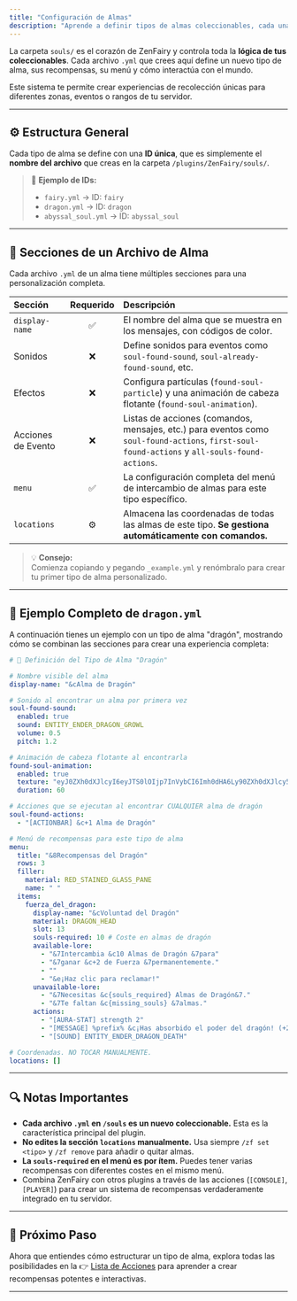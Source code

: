 ```yaml
---
title: "Configuración de Almas"
description: "Aprende a definir tipos de almas coleccionables, cada una con sus propios menús, recompensas, acciones y efectos visuales."
---
```


La carpeta `souls/` es el corazón de ZenFairy y controla toda la **lógica de tus coleccionables**. Cada archivo `.yml` que crees aquí define un nuevo tipo de alma, sus recompensas, su menú y cómo interactúa con el mundo.

Este sistema te permite crear experiencias de recolección únicas para diferentes zonas, eventos o rangos de tu servidor.

---

## ⚙️ Estructura General

Cada tipo de alma se define con una **ID única**, que es simplemente el **nombre del archivo** que creas en la carpeta `/plugins/ZenFairy/souls/`.

> 🧩 **Ejemplo de IDs:**
> - `fairy.yml` → ID: `fairy`
> - `dragon.yml` → ID: `dragon`
> - `abyssal_soul.yml` → ID: `abyssal_soul`

---

## 📘 Secciones de un Archivo de Alma

Cada archivo `.yml` de un alma tiene múltiples secciones para una personalización completa.

| Sección | Requerido | Descripción |
| :--- | :---: | :--- |
| `display-name` | ✅ | El nombre del alma que se muestra en los mensajes, con códigos de color. |
| Sonidos | ❌ | Define sonidos para eventos como `soul-found-sound`, `soul-already-found-sound`, etc. |
| Efectos | ❌ | Configura partículas (`found-soul-particle`) y una animación de cabeza flotante (`found-soul-animation`). |
| Acciones de Evento | ❌ | Listas de acciones (comandos, mensajes, etc.) para eventos como `soul-found-actions`, `first-soul-found-actions` y `all-souls-found-actions`. |
| `menu` | ✅ | La configuración completa del menú de intercambio de almas para este tipo específico. |
| `locations` | ⚙️ | Almacena las coordenadas de todas las almas de este tipo. **Se gestiona automáticamente con comandos.** |

> 💡 **Consejo:**  
> Comienza copiando y pegando `_example.yml` y renómbralo para crear tu primer tipo de alma personalizado.

---

## 🧾 Ejemplo Completo de `dragon.yml`

A continuación tienes un ejemplo con un tipo de alma "dragón", mostrando cómo se combinan las secciones para crear una experiencia completa:

```yaml
# 🐉 Definición del Tipo de Alma "Dragón"

# Nombre visible del alma
display-name: "&cAlma de Dragón"

# Sonido al encontrar un alma por primera vez
soul-found-sound:
  enabled: true
  sound: ENTITY_ENDER_DRAGON_GROWL
  volume: 0.5
  pitch: 1.2

# Animación de cabeza flotante al encontrarla
found-soul-animation:
  enabled: true
  texture: "eyJ0ZXh0dXJlcyI6eyJTS0lOIjp7InVybCI6Imh0dHA6Ly90ZXh0dXJlcy5taW5lY3JhZnQubmV0L3RleHR1cmUvM2Y1ZDIxM2MyZWM5MGZiM2MyNWE0YmRiY2I0M2MyYjgyYmMyNTg0ZGYzY2ZmYTRkNjRiZGUzZjc2N2E0ZDYzZCJ9fX0="
  duration: 60

# Acciones que se ejecutan al encontrar CUALQUIER alma de dragón
soul-found-actions:
  - "[ACTIONBAR] &c+1 Alma de Dragón"

# Menú de recompensas para este tipo de alma
menu:
  title: "&8Recompensas del Dragón"
  rows: 3
  filler:
    material: RED_STAINED_GLASS_PANE
    name: " "
  items:
    fuerza_del_dragon:
      display-name: "&cVoluntad del Dragón"
      material: DRAGON_HEAD
      slot: 13
      souls-required: 10 # Coste en almas de dragón
      available-lore:
        - "&7Intercambia &c10 Almas de Dragón &7para"
        - "&7ganar &c+2 de Fuerza &7permanentemente."
        - ""
        - "&e¡Haz clic para reclamar!"
      unavailable-lore:
        - "&7Necesitas &c{souls_required} Almas de Dragón&7."
        - "&7Te faltan &c{missing_souls} &7almas."
      actions:
        - "[AURA-STAT] strength 2"
        - "[MESSAGE] %prefix% &c¡Has absorbido el poder del dragón! (+2 Fuerza)"
        - "[SOUND] ENTITY_ENDER_DRAGON_DEATH"

# Coordenadas. NO TOCAR MANUALMENTE.
locations: []
```

---

## 🔍 Notas Importantes

*   **Cada archivo `.yml` en `/souls` es un nuevo coleccionable.** Esta es la característica principal del plugin.
*   **No edites la sección `locations` manualmente.** Usa siempre `/zf set <tipo>` y `/zf remove` para añadir o quitar almas.
*   **La `souls-required` en el menú es por ítem.** Puedes tener varias recompensas con diferentes costes en el mismo menú.
*   Combina ZenFairy con otros plugins a través de las acciones (`[CONSOLE]`, `[PLAYER]`) para crear un sistema de recompensas verdaderamente integrado en tu servidor.

---

## 🚀 Próximo Paso

Ahora que entiendes cómo estructurar un tipo de alma, explora todas las posibilidades en la
👉 [Lista de Acciones](../acciones/acciones)
para aprender a crear recompensas potentes e interactivas.

---